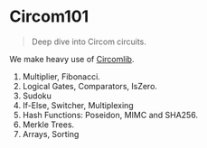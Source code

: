 # Circom101

> Deep dive into Circom circuits.

We make heavy use of [Circomlib](./node_modules/circomlib/circuits).

1. Multiplier, Fibonacci.
1. Logical Gates, Comparators, IsZero.
1. Sudoku
1. If-Else, Switcher, Multiplexing
1. Hash Functions: Poseidon, MIMC and SHA256.
1. Merkle Trees.
1. Arrays, Sorting
